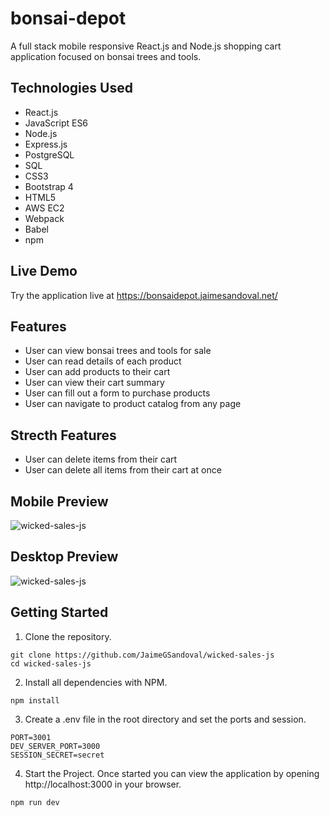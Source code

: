 # bonsai-depot
A full stack mobile responsive React.js and Node.js shopping cart application focused on bonsai trees and tools.

## Technologies Used
- React.js
- JavaScript ES6
- Node.js
- Express.js
- PostgreSQL
- SQL
- CSS3
- Bootstrap 4
- HTML5
- AWS EC2
- Webpack
- Babel
- npm

## Live Demo
Try the application live at https://bonsaidepot.jaimesandoval.net/

## Features
- User can view bonsai trees and tools for sale
- User can read details of each product
- User can add products to their cart
- User can view their cart summary
- User can fill out a form to purchase products
- User can navigate to product catalog from any page

## Strecth Features
- User can delete items from their cart
- User can delete all items from their cart at once

## Mobile Preview 
![wicked-sales-js](/server/public/images/bonsai-mobile.gif)

## Desktop Preview
![wicked-sales-js](/server/public/images/bonsai-desktop.gif)

## Getting Started
1. Clone the repository.
```shell
git clone https://github.com/JaimeGSandoval/wicked-sales-js
cd wicked-sales-js
```
2. Install all dependencies with NPM.
```
npm install
```
3. Create a .env file in the root directory and set the ports and session.
```
PORT=3001
DEV_SERVER_PORT=3000
SESSION_SECRET=secret
```
4. Start the Project. Once started you can view the application by opening http://localhost:3000 in your browser.
```
npm run dev
```


